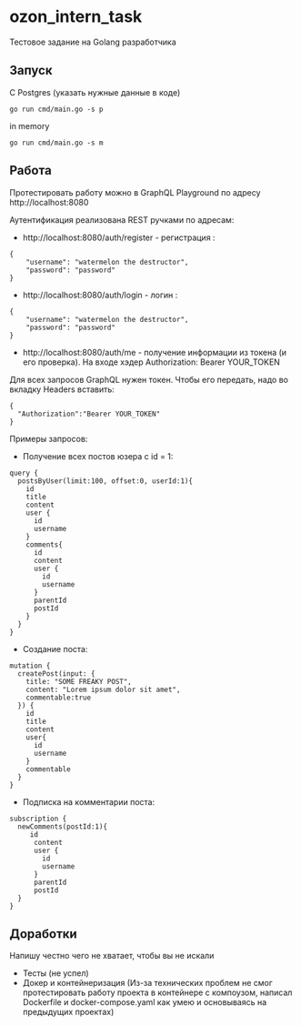 # ozon_intern_task
Тестовое задание на Golang разработчика
## Запуск
С Postgres (указать нужные данные в коде)
```
go run cmd/main.go -s p
```
in memory
```
go run cmd/main.go -s m
```
## Работа
Протестировать работу можно в GraphQL Playground по адресу http://localhost:8080

Аутентификация реализована REST ручками по адресам:

- http://localhost:8080/auth/register - регистрация :

```
{
    "username": "watermelon the destructor",
    "password": "password"
}
```

- http://localhost:8080/auth/login - логин :

```
{
    "username": "watermelon the destructor",
    "password": "password"
}
```

- http://localhost:8080/auth/me - получение информации из токена (и его проверка). На входе хэдер Authorization: Bearer YOUR_TOKEN

Для всех запросов GraphQL нужен токен. Чтобы его передать, надо во вкладку Headers вставить:
```
{
  "Authorization":"Bearer YOUR_TOKEN"
}
```

Примеры запросов:

- Получение всех постов юзера с id = 1:
```
query {
  postsByUser(limit:100, offset:0, userId:1){
    id
    title
    content
    user {
      id
      username
    }
    comments{
      id
      content
      user {
        id
        username
      }
      parentId
      postId
    }
  }
}
```

- Создание поста:
```
mutation {
  createPost(input: {
    title: "SOME FREAKY POST",
    content: "Lorem ipsum dolor sit amet",
    commentable:true
  }) {
    id
    title
    content
    user{
      id
      username
    }
    commentable
  }
}
```

- Подписка на комментарии поста:
```
subscription {
  newComments(postId:1){
     id
      content
      user {
        id
        username
      }
      parentId
      postId
  }
}
```
## Доработки
Напишу честно чего не хватает, чтобы вы не искали
- Тесты (не успел)
- Докер и контейнеризация (Из-за технических проблем не смог протестировать работу проекта в контейнере с компоузом, написал Dockerfile и docker-compose.yaml как умею и основываясь на предыдущих проектах)
